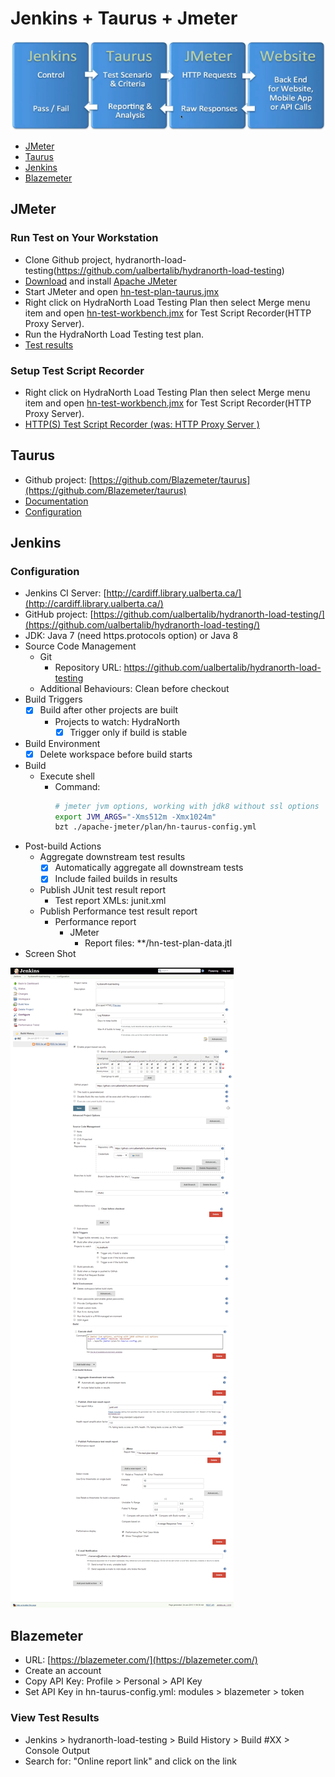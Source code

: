 # Jenkins + Taurus + Jmeter

![alt text](jenkins-taurus-jmeter.png "Jenkins + Taurus + JMeter")

* [JMeter](#jmeter)
* [Taurus](#Taurus)
* [Jenkins](#jenkins)
* [Blazemeter](#blazemeter)


## JMeter

### Run Test on Your Workstation

* Clone Github project, hydranorth-load-testing(https://github.com/ualbertalib/hydranorth-load-testing)
* [Download](http://jmeter.apache.org/download_jmeter.cgi) and install [Apache JMeter](http://jmeter.apache.org/)
* Start JMeter and open [hn-test-plan-taurus.jmx](./plan/hn-test-plan.jmx)
* Right click on HydraNorth Load Testing Plan then select Merge menu item and open [hn-test-workbench.jmx](./plan/hn-test-workbench.jmx) for Test Script Recorder(HTTP Proxy Server).
* Run the HydraNorth Load Testing test plan.
* [Test results](./tree/test-results) 

### Setup Test Script Recorder

* Right click on HydraNorth Load Testing Plan then select Merge menu item and open [hn-test-workbench.jmx](./plan/hn-test-workbench.jmx) for Test Script Recorder(HTTP Proxy Server).
* [HTTP(S) Test Script Recorder (was: HTTP Proxy Server )](http://jmeter.apache.org/usermanual/component_reference.html)

## Taurus

* Github project: [https://github.com/Blazemeter/taurus](https://github.com/Blazemeter/taurus)
* [Documentation](https://github.com/Blazemeter/taurus/blob/master/docs/Home.md)
* [Configuration](./plan/hn-taurus-config.yml)  

## Jenkins

### Configuration

* Jenkins CI Server: [http://cardiff.library.ualberta.ca/](http://cardiff.library.ualberta.ca/)
* GitHub project: [https://github.com/ualbertalib/hydranorth-load-testing/](https://github.com/ualbertalib/hydranorth-load-testing/)
* JDK: Java 7 (need https.protocols option) or Java 8
* Source Code Management
  * Git
    * Repository URL: https://github.com/ualbertalib/hydranorth-load-testing
  * Additional Behaviours: Clean before checkout
* Build Triggers
  * [x] Build after other projects are built
    * Projects to watch: HydraNorth
      * [x] Trigger only if build is stable
* Build Environment
  * [x] Delete workspace before build starts
* Build
  * Execute shell
    * Command:
       ```bash
       # jmeter jvm options, working with jdk8 without ssl options
       export JVM_ARGS="-Xms512m -Xmx1024m"
       bzt ./apache-jmeter/plan/hn-taurus-config.yml
       ```
* Post-build Actions
  * Aggregate downstream test results
    * [x] Automatically aggregate all downstream tests
    * [x] Include failed builds in results
  * Publish JUnit test result report
     * Test report XMLs: junit.xml
  * Publish Performance test result report
    * Performance report
      * JMeter
        * Report files: **/hn-test-plan-data.jtl
* Screen Shot

![alt text](./jenkins-configuration.png "Jenkins Configuration")

## Blazemeter

* URL: [https://blazemeter.com/](https://blazemeter.com/)
* Create an account
* Copy API Key: Profile > Personal > API Key
* Set API Key in hn-taurus-config.yml: modules > blazemeter > token

### View Test Results

* Jenkins > hydranorth-load-testing > Build History > Build #XX > Console Output
* Search for: "Online report link" and click on the link


